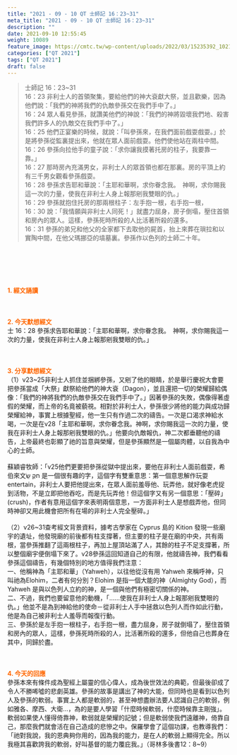 ```yaml
---
title: "2021 - 09 - 10 QT 士師記 16：23~31"
meta_title: "2021 - 09 - 10 QT 士師記 16：23~31"
description: ""
date: 2021-09-10 12:55:45
weight: 10089
feature_image: https://cmtc.tw/wp-content/uploads/2022/03/15235392_10211799862337740_180693556567566654_o-1.webp
categories: ["QT 2021"]
tags: ["QT 2021"]
draft: false
---
```


<blockquote>士師記 16：23~31<br />
16：23 非利士人的首領聚集，要給他們的神大袞獻大祭，並且歡樂，因為他們說：「我們的神將我們的仇敵參孫交在我們手中了。」<br />
16：24 眾人看見參孫，就讚美他們的神說：「我們的神將毀壞我們地、殺害我們許多人的仇敵交在我們手中了。」<br />
16：25 他們正宴樂的時候，就說：「叫參孫來，在我們面前戲耍戲耍。」於是將參孫從監裏提出來，他就在眾人面前戲耍。他們使他站在兩柱中間。<br />
16：26 參孫向拉他手的童子說：「求你讓我摸著托房的柱子，我要靠一靠。」<br />
16：27 那時房內充滿男女，非利士人的眾首領也都在那裏。房的平頂上約有三千男女觀看參孫戲耍。<br />
16：28 參孫求告耶和華說：「主耶和華啊，求你眷念我。　神啊，求你賜我這一次的力量，使我在非利士人身上報那剜我雙眼的仇。」<br />
16：29 參孫就抱住托房的那兩根柱子：左手抱一根，右手抱一根，<br />
16：30 說：「我情願與非利士人同死！」就盡力屈身，房子倒塌，壓住首領和房內的眾人。這樣，參孫死時所殺的人比活著所殺的還多。<br />
16：31 參孫的弟兄和他父的全家都下去取他的屍首，抬上來葬在瑣拉和以實陶中間，在他父瑪挪亞的墳墓裏。參孫作以色列的士師二十年。</blockquote><br />
&nbsp;<br />
<br />
&nbsp;<br />
<br />
<span style="color: #ff6600;"><strong>1. </strong><strong>經文誦讀</strong></span><br />
<br />
<span style="color: #ff6600;"><strong> </strong></span><br />
<br />
<span style="color: #ff6600;"><strong>2. 今天默想</strong><strong>經文<br />
</strong></span>士 16：28 參孫求告耶和華說：「主耶和華啊，求你眷念我。　神啊，求你賜我這一次的力量，使我在非利士人身上報那剜我雙眼的仇。」<br />
<br />
&nbsp;<br />
<br />
<span style="color: #ff6600;"><strong>3. 分享默想經文<br />
</strong></span>（1）v23~25非利士人抓住並捆綁參孫，又剜了他的眼睛，於是舉行慶祝大會要把參孫當成「大祭」獻祭給他們的神大袞（Dagon），並且還把一切的榮耀歸給偶像：「我們的神將我們的仇敵參孫交在我們手中了。」因著參孫的失敗，偶像得著虛假的榮耀，而上帝的名竟被藐視。相對於非利士人，參孫很少將他的能力與成功歸榮耀給神，事實上根據聖經，他一生只有作過二次的禱告。一次是口渴求神給水喝，一次是在v28「主耶和華啊，求你眷念我。神啊，求你賜我這一次的力量，使我在非利士人身上報那剜我雙眼的仇。」他要向仇敵報仇，神二次都垂聽他的禱告，上帝最終也彰顯了祂的旨意與榮耀，但是參孫顯然是一個屬肉體，以自我為中心的士師。<br />
<br />
蘇穎睿牧師：「v25他們更要把參孫從獄中提出來，要他在非利士人面前戲耍，希伯來文חקֶ שַֽׂ 是一個很有趣的字，這個字有雙重意思：第一個意思解作玩耍 entertain，非利士人要把他提出來，在眾人面前羞辱他、玩弄他，就好像老虎捉到活物，不是立即把他吞吃，而是先玩弄他！但這個字又有另一個意思：「壓碎」(crush)，作者有意用這個字來表明兩個意思，一方面非利士人是想戲弄他，但同時神卻又用此機會把所有在場的非利士人完全壓碎。」<br />
<br />
（2）v26~31查考經文背景資料，據考古學家在 Cyprus 島的 Kition 發現一些廟宇的遺址，他發現廟的前後都有柱支撐著，但主要的柱子是在廟的中央，共有兩根，當參孫推翻了這兩根柱子，再加上屋頂站滿了人，其餘的柱子不足支撐著，所以整個廟宇便倒塌下來了。v28參孫這回知道自己的有限，他就禱告神，我們看看參孫這個禱告，有幾個特別的地方值得我們注意：<br />
一、他稱神為「主耶和華」（Yahweh），以往他從沒有用 Yahweh 來稱呼神，只叫祂為Elohim，二者有何分別？Elohim 是指一個大能的神（Almighty God），而 Yahweh 是與以色列人立約的神，是一個與他們有極密切關係的神。<br />
二、不過，我們也要留意他的動機，「……使我在非利士人身上報那剜我雙眼的仇。」他並不是為到神給他的使命－從非利士人手中拯救以色列人而作如此行動，他是為自己被非利士人羞辱而報復行動。<br />
三、參孫於是左手抱一根柱子，右手抱一根，盡力屈身，房子就倒塌了，壓住首領和房內的眾人，這樣，參孫死時所殺的人，比活著所殺的還多，但他自己也葬身在其中，同歸於盡。<br />
<br />
&nbsp;<br />
<br />
<span style="color: #ff6600;"><strong>4. 今天的回應<br />
</strong></span>參孫本來有條件成為聖經上屬靈的信心偉人，成為後世效法的典範，但最後卻成了令人不勝唏噓的悲劇英雄。參孫的故事是講出了神的大能，但同時也是看到以色列人及參孫的軟弱。事實上人都是軟弱的，甚至神想盡辦法要人認識自己的軟弱，例如雅各、摩西、大衛…，為的是要人學習「什麼時候軟弱，什麼時候靠主剛強」。軟弱如果使人懂得倚靠神，軟弱就是榮耀的記號；但是軟弱使我們遠離神，倚靠自己，那麼我們就會活在自己造成的悲慘之中。保羅學會了這個功課，也教導我們：「祂對我說，我的恩典夠你用的，因為我的能力，是在人的軟弱上顯得完全。所以我極其喜歡誇我的軟弱，好叫基督的能力覆庇我。」（哥林多後書12：8~9）
        
